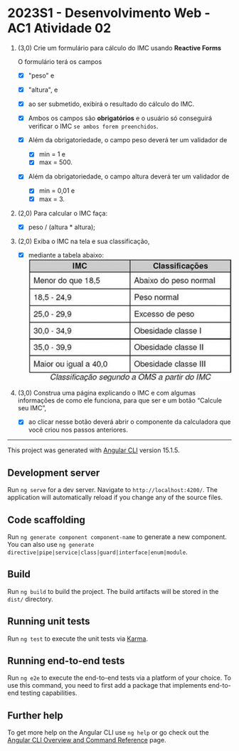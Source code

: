 # 2023S1 - Desenvolvimento Web - AC1 Atividade 02

1. (3,0) Crie um formulário para cálculo do IMC usando **Reactive Forms**

    O formulário terá os campos
    - [x] "peso" e
    - [x] "altura", e
    - [x] ao ser submetido, exibirá o resultado do cálculo do IMC.
    - [x] Ambos os campos são **obrigatórios** e o usuário só conseguirá verificar o IMC `se ambos forem preenchidos`.

    - [x] Além da obrigatoriedade, o campo peso deverá ter um validador de
        - [x]  min = 1 e
        - [x] max = 500.

    - [x] Além da obrigatoriedade, o campo altura deverá ter um validador de
        - [x] min = 0,01 e
        - [x] max = 3.

1. (2,0) Para calcular o IMC faça:
    - [x] peso / (altura * altura);

1. (2,0) Exiba o IMC na tela e sua classificação,

    - [x] mediante a tabela abaixo:
    ![a](img/2023-04-03-07-44-37.png)

1. (3,0) Construa uma página explicando o IMC e com algumas informações de como ele funciona, para que ser e um botão “Calcule seu IMC”,
    - [x] ao clicar nesse botão deverá abrir o componente da calculadora que você criou nos passos anteriores.

---

This project was generated with [Angular CLI](https://github.com/angular/angular-cli) version 15.1.5.

## Development server

Run `ng serve` for a dev server. Navigate to `http://localhost:4200/`. The application will automatically reload if you change any of the source files.

## Code scaffolding

Run `ng generate component component-name` to generate a new component. You can also use `ng generate directive|pipe|service|class|guard|interface|enum|module`.

## Build

Run `ng build` to build the project. The build artifacts will be stored in the `dist/` directory.

## Running unit tests

Run `ng test` to execute the unit tests via [Karma](https://karma-runner.github.io).

## Running end-to-end tests

Run `ng e2e` to execute the end-to-end tests via a platform of your choice. To use this command, you need to first add a package that implements end-to-end testing capabilities.

## Further help

To get more help on the Angular CLI use `ng help` or go check out the [Angular CLI Overview and Command Reference](https://angular.io/cli) page.
